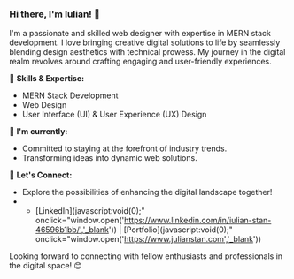 ### Hi there, I'm Iulian! 👋

I'm a passionate and skilled web designer with expertise in MERN stack development. I love bringing creative digital solutions to life by seamlessly blending design aesthetics with technical prowess. My journey in the digital realm revolves around crafting engaging and user-friendly experiences.

🚀 **Skills & Expertise:**
- MERN Stack Development
- Web Design
- User Interface (UI) & User Experience (UX) Design

🌱 **I'm currently:**
- Committed to staying at the forefront of industry trends.
- Transforming ideas into dynamic web solutions.

🤝 **Let's Connect:**
- Explore the possibilities of enhancing the digital landscape together!
- - [LinkedIn](javascript:void(0);" onclick="window.open('https://www.linkedin.com/in/iulian-stan-46596b1bb/','_blank')) | [Portfolio](javascript:void(0);" onclick="window.open('https://www.julianstan.com','_blank'))

Looking forward to connecting with fellow enthusiasts and professionals in the digital space! 😊
